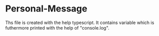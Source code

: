 # Personal-Message

Ths file is created with the help typescript. It contains variable which is futhermore printed with the help of "console.log".

